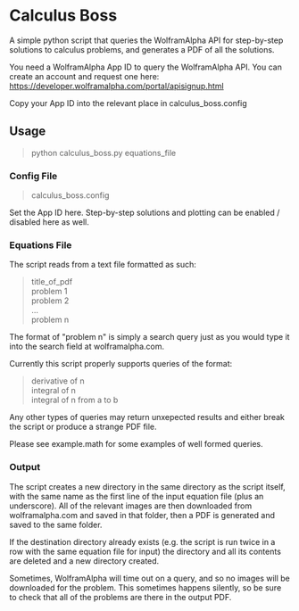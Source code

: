 # Calculus Boss
A simple python script that queries the WolframAlpha API for step-by-step solutions to calculus problems, and generates a PDF of all the solutions.

You need a WolframAlpha App ID to query the WolframAlpha API. You can create an account and request one here: https://developer.wolframalpha.com/portal/apisignup.html

Copy your App ID into the relevant place in calculus_boss.config

## Usage

>python calculus_boss.py equations_file

### Config File

>calculus_boss.config

Set the App ID here. Step-by-step solutions and plotting can be enabled / disabled here as well.

### Equations File

The script reads from a text file formatted as such:

>title_of_pdf  
>problem 1  
>problem 2  
>...  
>problem n

The format of "problem n" is simply a search query just as you would type it into the search field at wolframalpha.com.

Currently this script properly supports queries of the format:

>derivative of n  
>integral of n  
>integral of n from a to b

Any other types of queries may return unxepected results and either break the script or produce a strange PDF file.

Please see example.math for some examples of well formed queries.

### Output

The script creates a new directory in the same directory as the script itself, with the same name as the first line of the input equation file (plus an underscore). All of the relevant images are then downloaded from wolframalpha.com and saved in that folder, then a PDF is generated and saved to the same folder.

If the destination directory already exists (e.g. the script is run twice in a row with the same equation file for input) the directory and all its contents are deleted and a new directory created.

Sometimes, WolframAlpha will time out on a query, and so no images will be downloaded for the problem. This sometimes happens silently, so be sure to check that all of the problems are there in the output PDF.

